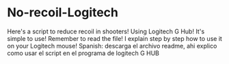 # No-recoil-Logitech
Here's a script to reduce recoil in shooters! Using Logitech G Hub! It's simple to use! Remember to read the file! I explain step by step how to use it on your Logitech mouse!    Spanish:  descarga el archivo readme, ahi explico como usar el script en el programa de logitech G HUB
